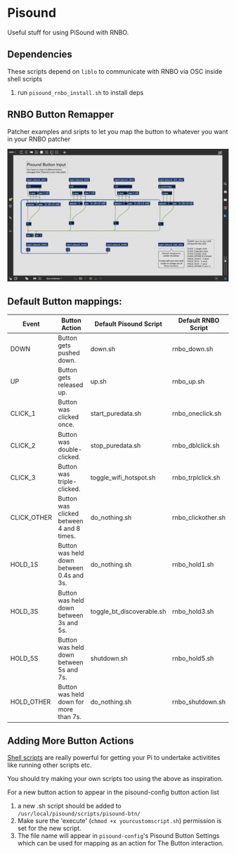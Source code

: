 # Pisound
Useful stuff for using PiSound with RNBO.

## Dependencies
These scripts depend on `liblo` to communicate with RNBO via OSC inside shell scripts

1. run `pisound_rnbo_install.sh` to install deps

## RNBO Button Remapper
Patcher examples and sripts to let you map the button to whatever you want in your RNBO patcher

![Pisound_Button_Example](./Pisound_Button_Example.png) 

## Default Button mappings:  


| Event      | Button Action                             | Default Pisound Script    |   Default RNBO Script      |
|------------|-------------------------------------------|---------------------------|---------------------------|
| DOWN	     | Button gets pushed down.	                 | down.sh                   | rnbo_down.sh               |
| UP	     | Button gets released up.	                 | up.sh                     | rnbo_up.sh                 |
| CLICK_1	 | Button was clicked once.	                 | start_puredata.sh         | rnbo_oneclick.sh           | 
| CLICK_2	 | Button was double-clicked.    	         | stop_puredata.sh          | rnbo_dblclick.sh           |
| CLICK_3	 | Button was triple-clicked.	             | toggle_wifi_hotspot.sh    | rnbo_trplclick.sh          |
| CLICK_OTHER| Button was clicked between 4 and 8 times. |	do_nothing.sh            | rnbo_clickother.sh         |
| HOLD_1S	 | Button was held down between 0.4s and 3s. |	do_nothing.sh            | rnbo_hold1.sh              |
| HOLD_3S	 | Button was held down between 3s and 5s.	 | toggle_bt_discoverable.sh | rnbo_hold3.sh              | 
| HOLD_5S	 | Button was held down between 5s and 7s.	 | shutdown.sh               | rnbo_hold5.sh              |
| HOLD_OTHER | Button was held down for more than 7s.    | do_nothing.sh             | rnbo_shutdown.sh           |
  
    
## Adding More Button Actions
[Shell scripts](https://www.raspberrypi.org/documentation/linux/usage/scripting.md) are really powerful for getting your Pi to undertake activitites like running other scripts etc.

You should try making your own scripts too using the above as inspiration.

For a new button action to appear in the pisound-config button action list
1. a new .sh script should be added to `/usr/local/pisound/scripts/pisound-btn/`
2. Make sure the 'execute' (`chmod +x yourcustomscript.sh`) permission is set for the new script. 
3. The file name will appear in `pisound-config`'s Pisound Button Settings which can be used for mapping as an action for The Button interaction.
